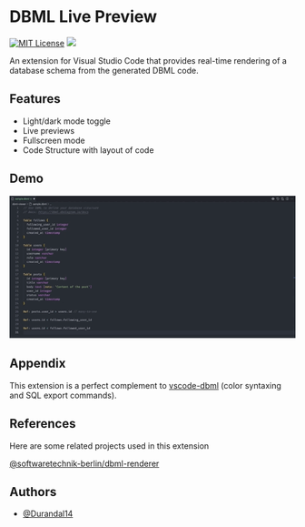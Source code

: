 # DBML Live Preview

[![MIT License](https://img.shields.io/badge/License-MIT-green.svg)](https://choosealicense.com/licenses/mit/)
![](https://img.shields.io/github/package-json/v/durandal14/vscode-extension-dbml-viewer)

An extension for Visual Studio Code that provides real-time rendering of a database schema from the generated DBML code.


## Features

- Light/dark mode toggle
- Live previews
- Fullscreen mode
- Code Structure with layout of code


## Demo

![Demo](./dbml-demo.gif)


## Appendix

This extension is a perfect complement to [vscode-dbml](vscode:extension/matt-meyers.vscode-dbml) (color syntaxing and SQL export commands).


## References

Here are some related projects used in this extension

[@softwaretechnik-berlin/dbml-renderer](https://github.com/softwaretechnik-berlin/dbml-renderer/)


## Authors

- [@Durandal14](https://www.github.com/durandal14)

